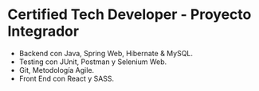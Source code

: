 # Certified Tech Developer - Proyecto Integrador

- Backend con Java, Spring Web, Hibernate & MySQL.
- Testing con JUnit, Postman y Selenium Web. 
- Git, Metodología Agile. 
- Front End con React y SASS.
